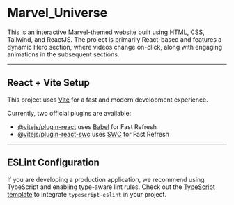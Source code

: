 # Marvel_Universe

This is an interactive Marvel-themed website built using HTML, CSS, Tailwind, and ReactJS. The project is primarily React-based and features a dynamic Hero section, where videos change on-click, along with engaging animations in the subsequent sections.

---

## React + Vite Setup

This project uses [Vite](https://vitejs.dev/) for a fast and modern development experience.

Currently, two official plugins are available:

- [@vitejs/plugin-react](https://github.com/vitejs/vite-plugin-react/blob/main/packages/plugin-react/README.md) uses [Babel](https://babeljs.io/) for Fast Refresh
- [@vitejs/plugin-react-swc](https://github.com/vitejs/vite-plugin-react-swc) uses [SWC](https://swc.rs/) for Fast Refresh

---

## ESLint Configuration

If you are developing a production application, we recommend using TypeScript and enabling type-aware lint rules. Check out the [TypeScript template](https://github.com/vitejs/vite/tree/main/packages/create-vite/template-react-ts) to integrate `typescript-eslint` in your project.
